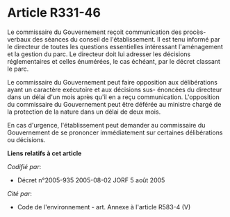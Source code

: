 # Article R331-46

Le commissaire du Gouvernement reçoit communication des procès-verbaux des séances du conseil de l'établissement. Il est tenu
informé par le directeur de toutes les questions essentielles intéressant l'aménagement et la gestion du parc. Le directeur
doit lui adresser les décisions réglementaires et celles énumérées, le cas échéant, par le décret classant le parc.

Le commissaire du Gouvernement peut faire opposition aux délibérations ayant un caractère exécutoire et aux décisions sus-
énoncées du directeur dans un délai d'un mois après qu'il en a reçu communication. L'opposition du commissaire du
Gouvernement peut être déférée au ministre chargé de la protection de la nature dans un délai de deux mois.

En cas d'urgence, l'établissement peut demander au commissaire du Gouvernement de se prononcer immédiatement sur certaines
délibérations ou décisions.

**Liens relatifs à cet article**

_Codifié par_:

  - Décret n°2005-935 2005-08-02 JORF 5 août 2005

_Cité par_:

  - Code de l'environnement - art. Annexe à l'article R583-4 (V)
